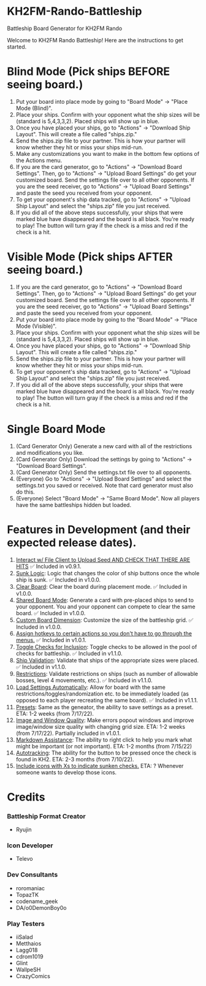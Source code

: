 # KH2FM-Rando-Battleship
Battleship Board Generator for KH2FM Rando

Welcome to KH2FM Rando Battleship! Here are the instructions to get started.
                        
# Blind Mode (Pick ships BEFORE seeing board.)
1. Put your board into place mode by going to "Board Mode" -> "Place Mode (Blind)".
2. Place your ships. Confirm with your opponent what the ship sizes will be (standard is 5,4,3,3,2). Placed ships will show up in blue.
3. Once you have placed your ships, go to "Actions" -> "Download Ship Layout". This will create a file called "ships.zip."
4. Send the ships.zip file to your partner. This is how your partner will know whether they hit or miss your ships mid-run.
5. Make any customizations you want to make in the bottom few options of the Actions menu.
6. If you are the card generator, go to "Actions" -> "Download Board Settings". Then, go to "Actions" -> "Upload Board Settings" do get your customized board.  Send the settings file over to all other opponents.
   If you are the seed receiver, go to "Actions" -> "Upload Board Settings" and paste the seed you received from your opponent.
7. To get your opponent's ship data tracked, go to "Actions" -> "Upload Ship Layout" and select the "ships.zip" file you just received.
8. If you did all of the above steps successfully, your ships that were marked blue have disappeared and the board is all black. You're ready to play!
    The button will turn gray if the check is a miss and red if the check is a hit.

# Visible Mode (Pick ships AFTER seeing board.)
1. If you are the card generator, go to "Actions" -> "Download Board Settings". Then, go to "Actions" -> "Upload Board Settings" do get your customized board.  Send the settings file over to all other opponents.
   If you are the seed receiver, go to "Actions" -> "Upload Board Settings" and paste the seed you received from your opponent.
2. Put your board into place mode by going to the "Board Mode" -> "Place Mode (Visible)".
3. Place your ships. Confirm with your opponent what the ship sizes will be (standard is 5,4,3,3,2). Placed ships will show up in blue.
4. Once you have placed your ships, go to "Actions" -> "Download Ship Layout". This will create a file called "ships.zip."
5. Send the ships.zip file to your partner. This is how your partner will know whether they hit or miss your ships mid-run.
6. To get your opponent's ship data tracked, go to "Actions" -> "Upload Ship Layout" and select the "ships.zip" file you just received.
7. If you did all of the above steps successfully, your ships that were marked blue have disappeared and the board is all black. You're ready to play!
   The button will turn gray if the check is a miss and red if the check is a hit.
   
# Single Board Mode
1. (Card Generator Only) Generate a new card with all of the restrictions and modifications you like.
2. (Card Generator Only) Download the settings by going to "Actions" -> "Download Board Settings".
3. (Card Generator Only) Send the settings.txt file over to all opponents.
4. (Everyone) Go to "Actions" -> "Upload Board Settings" and select the settings.txt you saved or received. Note that card generator must also do this. 
5. (Everyone) Select "Board Mode" -> "Same Board Mode". Now all players have the same battleships hidden but loaded.

# Features in Development (and their expected release dates).
1. <ins>Interact w/ File Client to Upload Seed AND CHECK THAT THERE ARE HITS</ins> :white_check_mark: Included in v0.9.1.
2. <ins>Sunk Logic</ins>: Logic that changes the color of ship buttons once the whole ship is sunk. :white_check_mark: Included in v1.0.0.
3. <ins>Clear Board</ins>: Clear the board during placement mode. :white_check_mark: Included in v1.0.0.
4. <ins>Shared Board Mode</ins>: Generate a card with pre-placed ships to send to your opponent. You and your opponent can compete to clear the same board. :white_check_mark: Included in v1.0.0.
5. <ins>Custom Board Dimension</ins>: Customize the size of the battleship grid. :white_check_mark: Included in v1.0.0.
6. <ins>Assign hotkeys to certain actions so you don't have to go through the menus.</ins> :white_check_mark: Included in v1.0.1.
7. <ins>Toggle Checks for Inclusion</ins>: Toggle checks to be allowed in the pool of checks for battleship. :white_check_mark: Included in v1.1.0.
8. <ins>Ship Validation</ins>: Validate that ships of the appropriate sizes were placed. :white_check_mark: Included in v1.1.0.
9. <ins>Restrictions</ins>: Validate restrictions on ships (such as number of allowable bosses, level 4 movements, etc.). :white_check_mark: Included in v1.1.0.
10. <ins>Load Settings Automatically</ins>: Allow for board with the same restrictions/toggles/randomization etc. to be immediately loaded (as opposed to each player recreating the same board). :white_check_mark: Included in v1.1.1.
11. <ins>Presets</ins>: Same as the geneator, the ability to save settings as a preset. ETA: 1-2 weeks (from 7/17/22).
12. <ins>Image and Window Quality</ins>: Make errors popout windows and improve image/window size quality with changing grid size. ETA: 1-2 weeks (from 7/17/22). Partially included in v1.0.1.
13. <ins>Markdown Assistance</ins>: The ability to right click to help you mark what might be important (or not important). ETA: 1-2 months (from 7/15/22)
14. <ins>Autotracking</ins>: The ability for the button to be pressed once the check is found in KH2. ETA: 2-3 months (from 7/10/22).
15. <ins>Include icons with Xs to indicate sunken checks.</ins> ETA: ? Whenever someone wants to develop those icons.

# Credits

### Battleship Format Creator
* Ryujin

### Icon Developer
* Televo

### Dev Consultants

* roromaniac
* TopazTK
* codename_geek
* DA/o0DemonBoy0o

### Play Testers

* iiSalad
* Metthaios
* Lagg018
* cdrom1019
* Glint
* WallpeSH
* CrazyComics